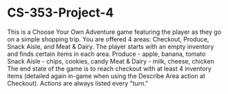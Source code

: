 # CS-353-Project-4

This is a Choose Your Own Adventure game featuring the player as they go on a simple shopping trip.
You are offered 4 areas: Checkout, Produce, Snack Aisle, and Meat & Dairy.
The player starts with an empty inventory and finds certain items in each area.
  Produce - apple, banana, tomato
  Snack Aisle - chips, cookies, candy
  Meat & Dairy - milk, cheese, chicken
The end state of the game is to reach checkout with at least 4 inventory items (detailed again in-game when using the Describe Area action at Checkout).
Actions are always listed every "turn."
 
